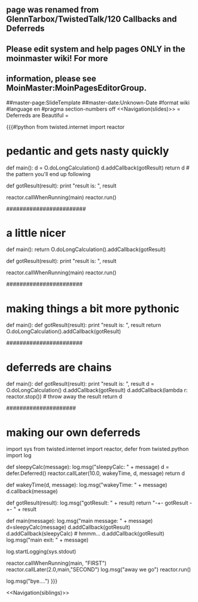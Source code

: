 ## page was renamed from GlennTarbox/TwistedTalk/120 Callbacks and Deferreds
## Please edit system and help pages ONLY in the moinmaster wiki! For more
## information, please see MoinMaster:MoinPagesEditorGroup.
##master-page:SlideTemplate
##master-date:Unknown-Date
#format wiki
#language en
#pragma section-numbers off
<<Navigation(slides)>>
= Deferreds are Beautiful =

{{{#!python
from twisted.internet import reactor

# pedantic and gets nasty quickly

def main():
    d = O.doLongCalculation()
    d.addCallback(gotResult)
    return d                  # the pattern you'll end up following

def gotResult(result):
    print "result is: ", result

reactor.callWhenRunning(main)
reactor.run()

########################

# a little nicer

def main():
    return O.doLongCalculation().addCallback(gotResult)

def gotResult(result):
    print "result is: ", result

reactor.callWhenRunning(main)
reactor.run()

#######################

# making things a bit more pythonic

def main():
    def gotResult(result):
            print "result is: ", result
    return O.doLongCalculation().addCallback(gotResult)

#######################

# deferreds are chains

def main():
    def gotResult(result):
            print "result is: ", result
    d = O.doLongCalculation()
    d.addCallback(gotResult)
    d.addCallback(lambda r: reactor.stop())  # throw away the result
    return d

#####################

# making our own deferreds
import sys
from twisted.internet import reactor, defer
from twisted.python import log

def sleepyCalc(message):
    log.msg("sleepyCalc: " + message)
    d = defer.Deferred()
    reactor.callLater(10.0, wakeyTime, d, message)
    return d

def wakeyTime(d, message):
    log.msg("wakeyTime: " + message)
    d.callback(message)

def gotResult(result):
    log.msg("gotResult: " + result)
    return "-+- gotResult -+- " + result

def main(message):
    log.msg("main message: " + message)
    d=sleepyCalc(message)
    d.addCallback(gotResult)
    d.addCallback(sleepyCalc)   # hmmm...
    d.addCallback(gotResult)
    log.msg("main exit: " + message)

log.startLogging(sys.stdout)

reactor.callWhenRunning(main, "FIRST")
reactor.callLater(2.0,main,"SECOND")
log.msg("away we go")
reactor.run()

log.msg("bye....")
}}}

<<Navigation(siblings)>>

